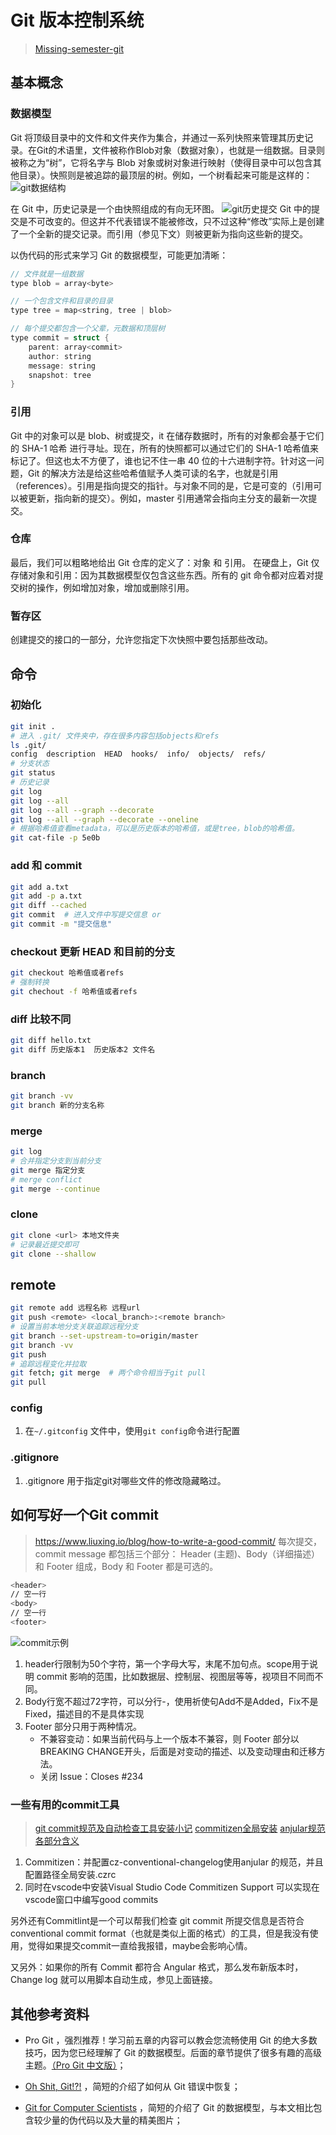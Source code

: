 # Git 版本控制系统

> [Missing-semester-git](https://missing-semester-cn.github.io/2020/version-control/)

## 基本概念

### 数据模型

Git 将顶级目录中的文件和文件夹作为集合，并通过一系列快照来管理其历史记录。在Git的术语里，文件被称作Blob对象（数据对象），也就是一组数据。目录则被称之为“树”，它将名字与 Blob 对象或树对象进行映射（使得目录中可以包含其他目录）。快照则是被追踪的最顶层的树。例如，一个树看起来可能是这样的：
![git数据结构](Git.assets/git%E6%95%B0%E6%8D%AE%E7%BB%93%E6%9E%84.png)

在 Git 中，历史记录是一个由快照组成的有向无环图。
![git历史提交](Git.assets/git%E5%8E%86%E5%8F%B2%E6%8F%90%E4%BA%A4.png)
Git 中的提交是不可改变的。但这并不代表错误不能被修改，只不过这种“修改”实际上是创建了一个全新的提交记录。而引用（参见下文）则被更新为指向这些新的提交。

以伪代码的形式来学习 Git 的数据模型，可能更加清晰：

```c
// 文件就是一组数据
type blob = array<byte>

// 一个包含文件和目录的目录
type tree = map<string, tree | blob>

// 每个提交都包含一个父辈，元数据和顶层树
type commit = struct {
    parent: array<commit>
    author: string
    message: string
    snapshot: tree
}
```

### 引用

Git 中的对象可以是 blob、树或提交，it 在储存数据时，所有的对象都会基于它们的 SHA-1 哈希 进行寻址。现在，所有的快照都可以通过它们的 SHA-1 哈希值来标记了。但这也太不方便了，谁也记不住一串 40 位的十六进制字符。针对这一问题，Git 的解决方法是给这些哈希值赋予人类可读的名字，也就是引用（references）。引用是指向提交的指针。与对象不同的是，它是可变的（引用可以被更新，指向新的提交）。例如，master 引用通常会指向主分支的最新一次提交。

### 仓库

最后，我们可以粗略地给出 Git 仓库的定义了：对象 和 引用。
在硬盘上，Git 仅存储对象和引用：因为其数据模型仅包含这些东西。所有的 git 命令都对应着对提交树的操作，例如增加对象，增加或删除引用。

### 暂存区

创建提交的接口的一部分，允许您指定下次快照中要包括那些改动。

## 命令

### 初始化

```bash
git init .
# 进入 .git/ 文件夹中，存在很多内容包括objects和refs
ls .git/
config  description  HEAD  hooks/  info/  objects/  refs/
# 分支状态
git status 
# 历史记录
git log
git log --all
git log --all --graph --decorate 
git log --all --graph --decorate --oneline
# 根据哈希值查看metadata，可以是历史版本的哈希值，或是tree，blob的哈希值。
git cat-file -p 5e0b
```

### add 和 commit

```bash
git add a.txt 
git add -p a.txt 
git diff --cached     
git commit  # 进入文件中写提交信息 or
git commit -m "提交信息"
```

### checkout 更新 HEAD 和目前的分支

```bash
git checkout 哈希值或者refs
# 强制转换
git chechout -f 哈希值或者refs
```

### diff 比较不同

```bash
git diff hello.txt
git diff 历史版本1  历史版本2 文件名
```  

### branch

```bash
git branch -vv
git branch 新的分支名称
```

### merge

```bash
git log
# 合并指定分支到当前分支
git merge 指定分支
# merge conflict
git merge --continue 
```

### clone

```bash
git clone <url> 本地文件夹
# 记录最近提交即可
git clone --shallow
```

## remote

```bash
git remote add 远程名称 远程url
git push <remote> <local_branch>:<remote branch>
# 设置当前本地分支关联追踪远程分支
git branch --set-upstream-to=origin/master
git branch -vv
git push
# 追踪远程变化并拉取
git fetch; git merge  # 两个命令相当于git pull
git pull 

```

### config

1. 在`~/.gitconfig` 文件中，使用`git config`命令进行配置

### .gitignore

1. .gitignore 用于指定git对哪些文件的修改隐藏略过。

## 如何写好一个Git commit

><https://www.liuxing.io/blog/how-to-write-a-good-commit/>
每次提交，commit message 都包括三个部分： Header (主题)、Body（详细描述） 和 Footer 组成，Body 和 Footer 都是可选的。

```bash
<header>
// 空一行
<body>
// 空一行
<footer>
```

![commit示例](./Git.assets/commit%E7%A4%BA%E4%BE%8B.png)

1. header行限制为50个字符，第一个字母大写，末尾不加句点。scope用于说明 commit 影响的范围，比如数据层、控制层、视图层等等，视项目不同而不同。
2. Body行宽不超过72字符，可以分行-，使用祈使句Add不是Added，Fix不是Fixed，描述目的不是具体实现
3. Footer 部分只用于两种情况。
    - 不兼容变动：如果当前代码与上一个版本不兼容，则 Footer 部分以BREAKING CHANGE开头，后面是对变动的描述、以及变动理由和迁移方法。
    - 关闭 Issue：Closes #234

### 一些有用的commit工具

> [git commit规范及自动检查工具安装小记](<https://juejin.cn/post/6844904033635794958>)
> [commitizen全局安装](<https://juejin.cn/post/7084119337375629342>)
> [anjular规范各部分含义](https://www.ruanyifeng.com/blog/2016/01/commit_message_change_log.html)

1. Commitizen：并配置cz-conventional-changelog使用anjular 的规范，并且配置路径全局安装.czrc
2. 同时在vscode中安装Visual Studio Code Commitizen Support 可以实现在vscode窗口中编写good commits

另外还有Commitlint是一个可以帮我们检查 git commit 所提交信息是否符合conventional commit format（也就是类似上面的格式）的工具，但是我没有使用，觉得如果提交commit一直给我报错，maybe会影响心情。

又另外：如果你的所有 Commit 都符合 Angular 格式，那么发布新版本时， Change log 就可以用脚本自动生成，参见上面链接。

## 其他参考资料

- Pro Git ，强烈推荐！学习前五章的内容可以教会您流畅使用 Git 的绝大多数技巧，因为您已经理解了 Git 的数据模型。后面的章节提供了很多有趣的高级主题。[（Pro Git 中文版）](<https://git-scm.com/book/zh/v2>)；

- [Oh Shit, Git!?!](https://ohshitgit.com/) ，简短的介绍了如何从 Git 错误中恢复；

- [Git for Computer Scientists](https://eagain.net/articles/git-for-computer-scientists/) ，简短的介绍了 Git 的数据模型，与本文相比包含较少量的伪代码以及大量的精美图片；
